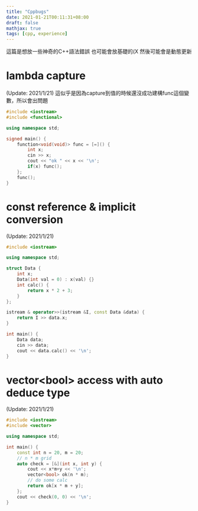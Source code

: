 ```yaml
---
title: "Cppbugs"
date: 2021-01-21T00:11:31+08:00
draft: false
mathjax: true
tags: [cpp, experience]
---
```


這篇是想放一些神奇的C++語法錯誤
也可能會放基礎的(X
然後可能會是動態更新

# lambda capture
(Update: 2021/1/21)
這似乎是因為capture到值的時候還沒成功建構func這個變數，所以會出問題
```cpp
#include <iostream>
#include <functional>

using namespace std;

signed main() {
    function<void(void)> func = [=]() {
        int x;
        cin >> x;
        cout << "ok " << x << '\n';
        if(x) func();
    };
    func();
}
```

# const reference & implicit conversion
(Update: 2021/1/21)
```cpp
#include <iostream>

using namespace std;

struct Data {
    int x;
    Data(int val = 0) : x(val) {}
    int calc() {
        return x * 2 + 3;
    }
};

istream & operator>>(istream &I, const Data &data) {
    return I >> data.x;
}

int main() {
    Data data;
    cin >> data;
    cout << data.calc() << '\n';
}
```

# vector\<bool\> access with auto deduce type
(Update: 2021/1/21)
```cpp
#include <iostream>
#include <vector>

using namespace std;

int main() {
    const int n = 20, m = 20;
    // n * m grid
    auto check = [&](int x, int y) {
        cout << x*m+y << '\n';
        vector<bool> ok(n * m);
        // do some calc
        return ok[x * m + y];
    };
    cout << check(0, 0) << '\n';
}
```
